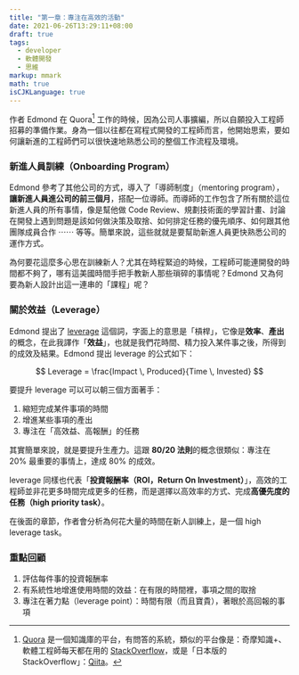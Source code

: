 ```yaml
---
title: "第一章：專注在高效的活動"
date: 2021-06-26T13:29:11+08:00
draft: true
tags:
  - developer
  - 軟體開發
  - 思維
markup: mmark
math: true
isCJKLanguage: true
---
```


作者 Edmond 在 Quora[^quora] 工作的時候，因為公司人事擴編，所以自願投入工程師招募的準備作業。身為一個以往都在寫程式開發的工程師而言，他開始思索，要如何讓新進的工程師們可以很快速地熟悉公司的整個工作流程及環境。

### 新進人員訓練（Onboarding Program）

Edmond 參考了其他公司的方式，導入了「導師制度」（mentoring program），**讓新進人員進公司的前三個月**，搭配一位導師。而導師的工作包含了所有關於這位新進人員的所有事情，像是幫他做 Code Review、規劃技術面的學習計畫、討論在開發上遇到問題是該如何做決策及取捨、如何排定任務的優先順序、如何跟其他團隊成員合作 ⋯⋯ 等等。簡單來說，這些就就是要幫助新進人員更快熟悉公司的運作方式。

[^quora]: [Quora](https://www.quora.com) 是一個知識庫的平台，有問答的系統，類似的平台像是：奇摩知識+、軟體工程師每天都在用的 [StackOverflow](https://stackoverflow.com)，或是「日本版的 StackOverflow」：[Qiita](https://qiita.com/)。

為何要花這麼多心思在訓練新人？尤其在時程緊迫的時候，工程師可能連開發的時間都不夠了，哪有這美國時間手把手教新人那些瑣碎的事情呢？Edmond 又為何要為新人設計出這一連串的「課程」呢？

### 關於效益（Leverage）

Edmond 提出了 [leverage](https://en.wikipedia.org/wiki/Lever) 這個詞，字面上的意思是「槓桿」，它像是**效率**、**產出**的概念，在此我譯作「**效益**」，也就是我們花時間、精力投入某件事之後，所得到的成效及結果。Edmond 提出 leverage 的公式如下：

$$ Leverage = \frac{Impact \, Produced}{Time \, Invested} $$

要提升 leverage 可以可以朝三個方面著手：

1. 縮短完成某件事項的時間
2. 增進某些事項的產出
3. 專注在「高效益、高報酬」的任務

其實簡單來說，就是要提升生產力。這跟 **80/20 法則**的概念很類似：專注在 20% 最重要的事情上，達成 80% 的成效。

leverage 同樣也代表「**投資報酬率（ROI，Return On Investment）**」，高效的工程師並非花更多時間完成更多的任務，而是選擇以高效率的方式、完成**高優先度的任務（high priority task）**。

在後面的章節，作者會分析為何花大量的時間在新人訓練上，是一個 high leverage task。

### 重點回顧

1. 評估每件事的投資報酬率
2. 有系統性地增進使用時間的效益：在有限的時間裡，事項之間的取捨
3. 專注在著力點（leverage point）：時間有限（而且寶貴），著眼於高回報的事項
